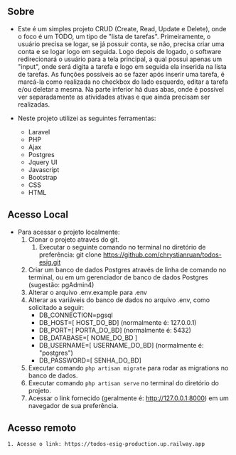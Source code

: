 
## Sobre 
- Este é um simples projeto CRUD (Create, Read, Update e Delete), onde o foco é um TODO, um tipo de "lista de tarefas". Primeiramente, o usuário precisa se logar, se já possuir conta, se não, precisa criar uma conta e se logar logo em seguida. Logo depois de logado, o software redirecionará o usuário para a tela principal, a qual possui apenas um "input", onde será digita a tarefa e logo em seguida ela inserida na lista de tarefas. As funções possíveis ao se fazer após inserir uma tarefa, é marcá-la como realizada no checkbox do lado esquerdo, editar a tarefa e/ou deletar a mesma. Na parte inferior há duas abas, onde é possível ver separadamente as atividades ativas e que ainda precisam ser realizadas. 

- Neste projeto utilizei as seguintes ferramentas: 
    - Laravel
    - PHP
    - Ajax
    - Postgres
    - Jquery UI
    - Javascript
    - Bootstrap
    - CSS
    - HTML

## Acesso Local

- Para acessar o projeto localmente: 
    1. Clonar o projeto através do git.
        1. Executar o seguinte comando no terminal no diretório de preferência: git clone https://github.com/chrystianruan/todos-esig.git 
    1. Criar um banco de dados Postgres através de linha de comando no terminal, ou em um gerenciador de banco de dados Postgres (sugestão: pgAdmin4)
    1. Alterar o arquivo .env.example para .env
    1. Alterar as variáveis do banco de dados no arquivo .env, como solicitado a seguir:
        - DB_CONNECTION=pgsql
        - DB_HOST=[ HOST_DO_BD] (normalmente é: 127.0.0.1)
        - DB_PORT=[ PORTA_DO_BD] (normalmente é: 5432)
        - DB_DATABASE=[ NOME_DO_BD ]
        - DB_USERNAME=[ USERNAME_DO_BD] (normalmente é: "postgres")
        - DB_PASSWORD=[ SENHA_DO_BD]
    1. Executar comando ```php artisan migrate``` para rodar as migrations no banco de dados.
    1. Executar comando ```php artisan serve``` no terminal do diretório do projeto.
    1. Acessar o link fornecido (geralmente é: http://127.0.0.1:8000) em um navegador de sua preferência.

## Acesso remoto

    1. Acesse o link: https://todos-esig-production.up.railway.app

